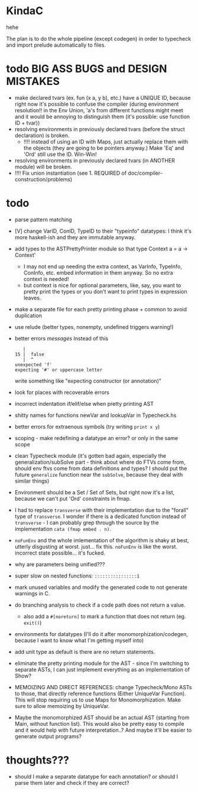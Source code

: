 # KindaC

hehe

The plan is to do the whole pipeline (except codegen) in order to typecheck and import prelude automatically to files.


# todo BIG ASS BUGS and DESIGN MISTAKES
- make declared tvars (ex. fun (x a, y b), etc.) have a UNIQUE ID, because right now it's possible to confuse the compiler (during environment resolution!! in the Env Union, 'a's from different functions might meet and it would be annoying to distinguish them (it's possible: use function ID + tvar))
- resolving environments in previously declared tvars (before the struct declaration) is broken.
  - !!!! instead of using an ID with Maps, just actually replace them with the objects (they are going to be pointers anyway.) Make 'Eq' and 'Ord' still use the ID. Win-Win!
- resolving environments in previously declared tvars (in ANOTHER module) will be broken.
- !!!! Fix union instantiation (see 1. REQUIRED of doc/compiler-construction/problems)

# todo
- parse pattern matching
- [V] change VarID, ConID, TypeID to their "typeinfo" datatypes: I think it's more haskell-ish and they are immutable anyway.
- add types to the ASTPrettyPrinter module so that
  type Context a = a -> Context'
    - I may not end up needing the extra context, as VarInfo, TypeInfo, ConInfo, etc. embed information in them anyway. So no extra context is needed!
     - but context is nice for optional parameters, like, say, you want to pretty print the types or you don't want to print types in expression leaves.
- make a separate file for each pretty printing phase + common to avoid duplication
- use relude (better types, nonempty, undefined triggers warning!)
- better errors *messages*
  Instead of this
  ```
     |
  15 |  false
     |  ^
  unexpected 'f'
  expecting '#' or uppercase letter
  ```

  write something like "expecting constructor (or annotation)"
- look for places with recoverable errors
- incorrect indentation if/elif/else when pretty printing AST
- shitty names for functions newVar and lookupVar in Typecheck.hs
- better errors for extraenous symbols (try writing `print x y`)
- scoping - make redefining a datatype an error? or only in the same scope
- clean Typecheck module (it's gotten bad again, especially the generalization/subSolve part - think about where do FTVs come from, should env ftvs come from data definitions and types? I should put the future `generalize` function near the `subSolve`, because they deal with similar things)
- Environment should be a Set / Set of Sets, but right now it's a list, because we can't put 'Ord' constraints in fmap.
- I had to replace `transverse` with their implementation due to the "forall" type of `transverse`. I wonder if there is a dedicated function instead of `transverse` - I can probably grep through the source by the implementation `cata (fmap embed . n)`.
- `noFunEnv` and the whole imlementation of the algorithm is shaky at best, utterly disgusting at worst. just... fix this. `noFunEnv` is like the worst. incorrect state possible... it's fucked.
- why are parameters being unified???
- super slow on nested functions: `::::::::::::::::1`
- mark unused variables and modify the generated code to not generate warnings in C.
- do branching analysis to check if a code path does not return a value.
  - also add a `#[noreturn]` to mark a function that does not return (eg. `exit()`)
- environments for datatypes (I'll do it after monomorphization/codegen, because I want to know what I'm getting myself into)
- add unit type as default is there are no return statements.
- eliminate the pretty printing module for the AST - since I'm switching to separate ASTs, I can just implement everything as an implementation of Show?
- MEMOIZING AND DIRECT REFERENCES: change Typecheck/Mono ASTs to those, that directly reference functions (Either UniqueVar Function). This will stop requiring us to use Maps for Monomorphization. Make sure to allow memoizing by UniqueVar.
- Maybe the monomorphized AST should be an actual AST (starting from Main, without function list). This would also be pretty easy to compile and it would help with future interpretation..? And maybe it'll be easier to generate output programs?

# thoughts???
- should I make a separate datatype for each annotation? or should I parse them later and check if they are correct?

